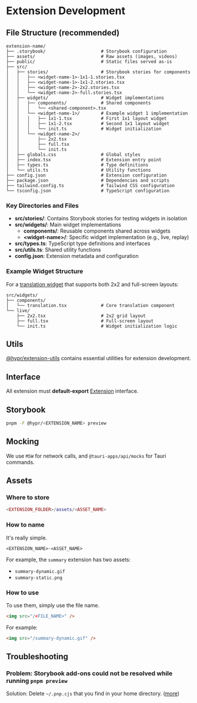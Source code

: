 # Extension Development

## File Structure (recommended)

```
extension-name/
├── .storybook/                     # Storybook configuration
├── assets/                         # Raw assets (images, videos)
├── public/                         # Static files served as-is
├── src/
│   ├── stories/                    # Storybook stories for components
│   │   ├── <widget-name-1>-1x1-1.stories.tsx
│   │   ├── <widget-name-1>-1x1-2.stories.tsx
│   │   ├── <widget-name-2>-2x2.stories.tsx
│   │   └── <widget-name-2>-full.stories.tsx
│   ├── widgets/                    # Widget implementations
│   │   ├── components/             # Shared components
│   │   │   └── <shared-component>.tsx
│   │   └── <widget-name-1>/        # Example widget 1 implementation
│   │   │   ├── 1x1-1.tsx           # First 1x1 layout widget
│   │   │   ├── 1x1-2.tsx           # Second 1x1 layout widget
│   │   │   └── init.ts             # Widget initialization
│   │   └── <widget-name-2>/        
│   │       ├── 2x2.tsx             
│   │       ├── full.tsx            
│   │       └── init.ts             
│   ├── globals.css                 # Global styles
│   ├── index.tsx                   # Extension entry point
│   ├── types.ts                    # Type definitions
│   └── utils.ts                    # Utility functions
├── config.json                     # Extension configuration
├── package.json                    # Dependencies and scripts
├── tailwind.config.ts              # Tailwind CSS configuration
└── tsconfig.json                   # TypeScript configuration
```

### Key Directories and Files

- **src/stories/**: Contains Storybook stories for testing widgets in isolation
- **src/widgets/**: Main widget implementations
  - **components/**: Reusable components shared across widgets
  - **\<widget-name\>/**: Specific widget implementation (e.g., live, replay)
- **src/types.ts**: TypeScript type definitions and interfaces
- **src/utils.ts**: Shared utility functions
- **config.json**: Extension metadata and configuration

### Example Widget Structure

For a [translation widget](/extensions/translation) that supports both 2x2 and full-screen layouts:

```
src/widgets/
├── components/
│   └── translation.tsx             # Core translation component
└── live/
    ├── 2x2.tsx                     # 2x2 grid layout
    ├── full.tsx                    # Full-screen layout
    └── init.ts                     # Widget initialization logic
```

## Utils

[@hypr/extension-utils](https://github.com/fastrepl/hyprnote/tree/main/extensions/utils) contains essential utilities for extension development.

## Interface

All extension must **default-export** [Extension](https://github.com/fastrepl/hyprnote/blob/main/extensions/types.ts) interface.

## Storybook

```bash
pnpm -F @hypr/<EXTENSION_NAME> preview
```

## Mocking

We use `MSW` for network calls, and `@tauri-apps/api/mocks` for Tauri commands.

## Assets

### Where to store

```lua
<EXTENSION_FOLDER>/assets/<ASSET_NAME>
```

### How to name

It's really simple.

```
<EXTENSION_NAME>-<ASSET_NAME>
```

For example, the `summary` extension has two assets:

- `summary-dynamic.gif`
- `summary-static.png`

### How to use

To use them, simply use the file name.

```html
<img src="/<FILE_NAME>" />
```

For example:

```html
<img src="/summary-dynamic.gif" />
```

## Troubleshooting

### Problem: Storybook add-ons could not be resolved while running `pnpm preview`

Solution: Delete `~/.pnp.cjs` that you find in your home directory. ([more](https://github.com/storybookjs/storybook/issues/20876#issuecomment-1501240993))
